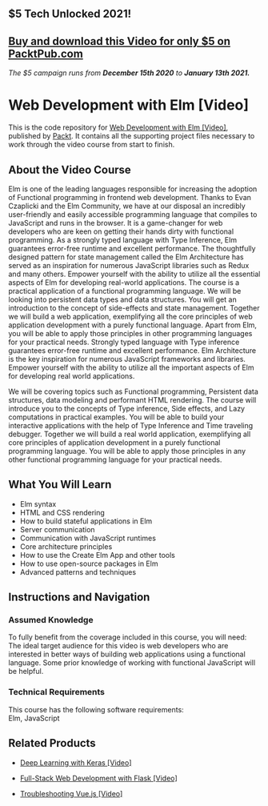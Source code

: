 ## $5 Tech Unlocked 2021!
[Buy and download this Video for only $5 on PacktPub.com](https://www.packtpub.com/product/web-development-with-elm-video/9781788399067)
-----
*The $5 campaign         runs from __December 15th 2020__ to __January 13th 2021.__*

# Web Development with Elm [Video]
This is the code repository for [Web Development with Elm [Video]](https://www.packtpub.com/web-development/web-development-elm-programming-video?utm_source=github&utm_medium=repository&utm_campaign=9781788399067), published by [Packt](https://www.packtpub.com/?utm_source=github). It contains all the supporting project files necessary to work through the video course from start to finish.
## About the Video Course
Elm is one of the leading languages responsible for increasing the adoption of Functional programming in frontend web development. Thanks to Evan Czaplicki and the Elm Community, we have at our disposal an incredibly user-friendly and easily accessible programming language that compiles to JavaScript and runs in the browser. It is a game-changer for web developers who are keen on getting their hands dirty with functional programming.
As a strongly typed language with Type Inference, Elm guarantees error-free runtime and excellent performance. The thoughtfully designed pattern for state management called the Elm Architecture has served as an inspiration for numerous JavaScript libraries such as Redux and many others. Empower yourself with the ability to utilize all the essential aspects of Elm for developing real-world applications.
The course is a practical application of a functional programming language. We will be looking into persistent data types and data structures. You will get an introduction to the concept of side-effects and state management.
Together we will build a web application, exemplifying all the core principles of web application development with a purely functional language. Apart from Elm, you will be able to apply those principles in other programming languages for your practical needs.
Strongly typed language with Type inference guarantees error-free runtime and excellent performance. Elm Architecture is the key inspiration for numerous JavaScript frameworks and libraries. Empower yourself with the ability to utilize all the important aspects of Elm for developing real world applications.

We will be covering topics such as Functional programming, Persistent data structures, data modeling and performant HTML rendering. The course will introduce you to the concepts of Type inference, Side effects, and Lazy computations in practical examples. You will be able to build your interactive applications with the help of Type Inference and Time traveling debugger.
Together we will build a real world application, exemplifying all core principles of application development in a purely functional programming language. You will be able to apply those principles in any other functional programming language for your practical needs.

<H2>What You Will Learn</H2>
<DIV class=book-info-will-learn-text>
<UL>
<LI>Elm syntax 
<LI>HTML and CSS rendering 
<LI>How to build stateful applications in Elm 
<LI>Server communication 
<LI>Communication with JavaScript runtimes 
<LI>Core architecture principles 
<LI>How to use the Create Elm App and other tools 
<LI>How to use open-source packages in Elm 
<LI>Advanced patterns and techniques </LI></UL></DIV>

## Instructions and Navigation
### Assumed Knowledge
To fully benefit from the coverage included in this course, you will need:<br/>
The ideal target audience for this video is web developers who are interested in better ways of building web applications using a functional language. Some prior knowledge of working with functional JavaScript will be helpful.
### Technical Requirements
This course has the following software requirements:<br/>
Elm, JavaScript

## Related Products
* [Deep Learning with Keras [Video]](https://www.packtpub.com/big-data-and-business-intelligence/deep-learning-keras-video?utm_source=github&utm_medium=repository&utm_campaign=9781789138597)

* [Full-Stack Web Development with Flask [Video]](https://www.packtpub.com/web-development/full-stack-web-development-flask-video?utm_source=github&utm_medium=repository&utm_campaign=9781789957464)

* [Troubleshooting Vue.js [Video]](https://www.packtpub.com/application-development/troubleshooting-vuejs-video?utm_source=github&utm_medium=repository&utm_campaign=9781788993531)

